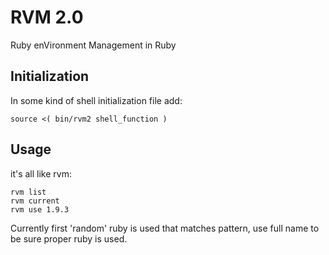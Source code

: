 # RVM 2.0

Ruby enVironment Management in Ruby

## Initialization

In some kind of shell initialization file add:

    source <( bin/rvm2 shell_function )

## Usage

it's all like rvm:

    rvm list
    rvm current
    rvm use 1.9.3

Currently first 'random' ruby is used that matches pattern,
use full name to be sure proper ruby is used.
